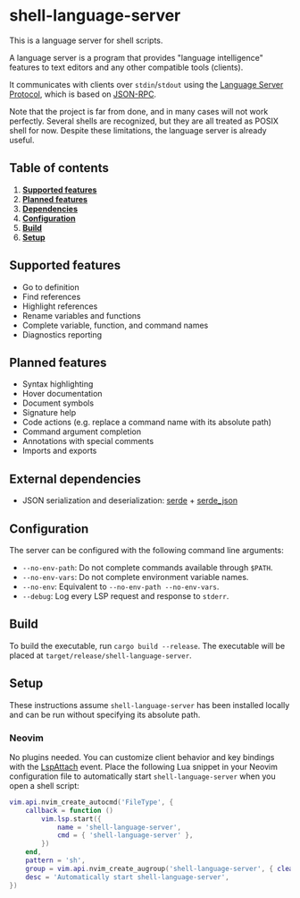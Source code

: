 # **shell-language-server**

This is a language server for shell scripts.

A language server is a program that provides "language intelligence" features to text editors and any other compatible tools (clients).

It communicates with clients over `stdin`/`stdout` using the [Language Server Protocol](https://en.wikipedia.org/wiki/Language_Server_Protocol), which is based on [JSON-RPC](https://en.wikipedia.org/wiki/JSON-RPC).

Note that the project is far from done, and in many cases will not work perfectly. Several shells are recognized, but they are all treated as POSIX shell for now. Despite these limitations, the language server is already useful.

## Table of contents

1. **[Supported features](#supported-features)**
2. **[Planned features](#planned-features)**
3. **[Dependencies](#external-dependencies)**
4. **[Configuration](#configuration)**
5. **[Build](#build)**
6. **[Setup](#setup)**

## Supported features

- Go to definition
- Find references
- Highlight references
- Rename variables and functions
- Complete variable, function, and command names
- Diagnostics reporting

## Planned features

- Syntax highlighting
- Hover documentation
- Document symbols
- Signature help
- Code actions (e.g. replace a command name with its absolute path)
- Command argument completion
- Annotations with special comments
- Imports and exports

## External dependencies

- JSON serialization and deserialization: [serde](https://github.com/serde-rs/serde) + [serde_json](https://github.com/serde-rs/json)

## Configuration

The server can be configured with the following command line arguments:

- `--no-env-path`: Do not complete commands available through `$PATH`.
- `--no-env-vars`: Do not complete environment variable names.
- `--no-env`: Equivalent to `--no-env-path --no-env-vars`.
- `--debug`: Log every LSP request and response to `stderr`.

## Build

To build the executable, run `cargo build --release`. The executable will be placed at `target/release/shell-language-server`.

## Setup

These instructions assume `shell-language-server` has been installed locally and can be run without specifying its absolute path.

### Neovim

No plugins needed. You can customize client behavior and key bindings with the [LspAttach](https://neovim.io/doc/user/lsp.html#LspAttach) event. Place the following Lua snippet in your Neovim configuration file to automatically start `shell-language-server` when you open a shell script:

```lua
vim.api.nvim_create_autocmd('FileType', {
    callback = function ()
        vim.lsp.start({
            name = 'shell-language-server',
            cmd = { 'shell-language-server' },
        })
    end,
    pattern = 'sh',
    group = vim.api.nvim_create_augroup('shell-language-server', { clear = true }),
    desc = 'Automatically start shell-language-server',
})
```
